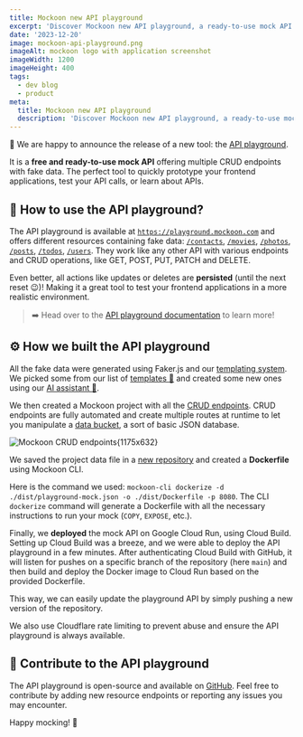 ```yaml
---
title: Mockoon new API playground
excerpt: 'Discover Mockoon new API playground, a ready-to-use mock API for all your prototyping needs.'
date: '2023-12-20'
image: mockoon-api-playground.png
imageAlt: mockoon logo with application screenshot
imageWidth: 1200
imageHeight: 400
tags:
  - dev blog
  - product
meta:
  title: Mockoon new API playground
  description: 'Discover Mockoon new API playground, a ready-to-use mock API for all your prototyping needs: fake JSON data, JSON placeholders, realistic CRUD API mock, etc.'
---
```


🥳 We are happy to announce the release of a new tool: the [API playground](/playground/).

It is a **free and ready-to-use mock API** offering multiple CRUD endpoints with fake data. The perfect tool to quickly prototype your frontend applications, test your API calls, or learn about APIs.

## 🔎 How to use the API playground?

The API playground is available at [`https://playground.mockoon.com`](https://playground.mockoon.com) and offers different resources containing fake data: [`/contacts`](https://playground.mockoon.com/contacts), [`/movies`](https://playground.mockoon.com/movies), [`/photos`](https://playground.mockoon.com/photos), [`/posts`](https://playground.mockoon.com/posts), [`/todos`](https://playground.mockoon.com/todos), [`/users`](https://playground.mockoon.com/users). They work like any other API with various endpoints and CRUD operations, like GET, POST, PUT, PATCH and DELETE.

Even better, all actions like updates or deletes are **persisted** (until the next reset 😉)! Making it a great tool to test your frontend applications in a more realistic environment.

> ➡️ Head over to the [API playground documentation](/playground/) to learn more!

## ⚙️ How we built the API playground

All the fake data were generated using Faker.js and our [templating system](/docs/latest/templating/overview/). We picked some from our list of [templates 📃](/templates/) and created some new ones using our [AI assistant 🤖](/ai-powered-api-mocking/).

We then created a Mockoon project with all the [CRUD endpoints](/docs/latest/api-endpoints/crud-routes/). CRUD endpoints are fully automated and create multiple routes at runtime to let you manipulate a [data bucket](/docs/latest/data-buckets/overview/), a sort of basic JSON database.

![Mockoon CRUD endpoints{1175x632}](/images/blog/mockoon-new-api-playground/creating-crud-endpoints-mockoon-desktop.png)

We saved the project data file in a [new repository](https://github.com/mockoon/playground) and created a **Dockerfile** using Mockoon CLI.

Here is the command we used: `mockoon-cli dockerize -d ./dist/playground-mock.json -o ./dist/Dockerfile -p 8080`.
The CLI `dockerize` command will generate a Dockerfile with all the necessary instructions to run your mock (`COPY`, `EXPOSE`, etc.).

Finally, we **deployed** the mock API on Google Cloud Run, using Cloud Build. Setting up Cloud Build was a breeze, and we were able to deploy the API playground in a few minutes.
After authenticating Cloud Build with GitHub, it will listen for pushes on a specific branch of the repository (here `main`) and then build and deploy the Docker image to Cloud Run based on the provided Dockerfile.

This way, we can easily update the playground API by simply pushing a new version of the repository.

We also use Cloudflare rate limiting to prevent abuse and ensure the API playground is always available.

## 🤝 Contribute to the API playground

The API playground is open-source and available on [GitHub](https://github.com/mockoon/playground). Feel free to contribute by adding new resource endpoints or reporting any issues you may encounter.

Happy mocking! 🚀
